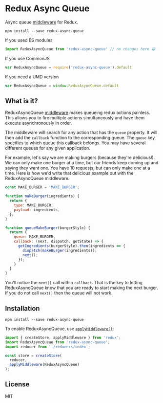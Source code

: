 Redux Async Queue
=============

Async queue [middleware](http://redux.js.org/docs/advanced/Middleware.html) for Redux.

```
npm install --save redux-async-queue
```
If you used ES modules
```js
import ReduxAsyncQueue from 'redux-async-queue' // no changes here 😀
```
If you use CommonJS
```js
var ReduxAsyncQueue = require('redux-async-queue').default
```
If you need a UMD version
```js
var ReduxAsyncQueue = window.ReduxAsyncQueue.default
```

## What is it?

ReduxAsyncQueue [middleware](https://github.com/reactjs/redux/blob/master/docs/advanced/Middleware.md) makes queueing redux actions painless. This allows you to fire multiple actions simultaneously and have them execute asynchronously in order. 

The middleware will search for any action that has the `queue` property. It will then add the `callback` function to the corresponding queue. The `queue` key specifies to which queue this callback belongs. You may have several different queues for any given application.


For example, let's say we are making burgers (because they're delicious!). We can only make one burger at a time, but our friends keep coming up and saying they want one. You have 10 requests, but can only make one at a time. Here is how we'd write that delicious example out with the ReduxAsyncQueue middleware.

```js
const MAKE_BURGER = 'MAKE_BURGER';

function makeBurger(ingredients) {
  return {
    type: MAKE_BURGER,
    payload: ingredients,
  };
}

function queueMakeBurger(burgerStyle) {
  return {
    queue: MAKE_BURGER,
    callback: (next, dispatch, getState) => {
      getIngredients(burgerStyle).then(ingredients => {
        dispatch(makeBurger(ingredients));
        next();
      });
    }
  }
}
```

You'll notice the `next()` call within `callback`. That is the key to letting ReduxAsyncQueue know that you are ready to start making the next burger. If you do not call `next()` then the queue will not work.

## Installation
```
npm install --save redux-async-queue
```

To enable ReduxAsyncQueue, use [`applyMiddleware()`](http://redux.js.org/docs/api/applyMiddleware.html):

```js
import { createStore, applyMiddleware } from 'redux';
import ReduxAsyncQueue from 'redux-async-queue';
import reducer from './reducers/index';

const store = createStore(
  reducer,
  applyMiddleware(ReduxAsyncQueue)
);
```

## License

MIT
